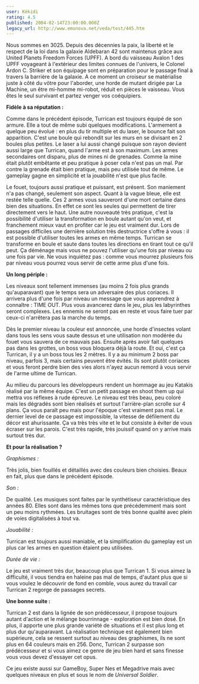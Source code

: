 ```yaml
---
user: Kékidi
rating: 4.5
published: 2004-02-14T23:00:00.000Z
legacy_url: http://www.emunova.net/veda/test/445.htm
---
```

Nous sommes en 3025\. Depuis des décennies la paix, la liberté et le respect de la loi dans la galaxie Aldebaran 42 sont maintenus grâce aux United Planets Freedom Forces (UPFF). A bord du vaisseau Avalon 1 des UPFF voyageant à l'extérieur des limites connues de l'univers, le Colonel Ardon C. Striker et son équipage sont en préparation pour le passage final à travers la barrière de la galaxie. A ce moment un croiseur se matérialise juste à côté du vôtre pour l'aborder, une horde de mutant dirigée par La Machine, un être mi-homme mi-robot, réduit en pièces le vaisseau. Vous êtes le seul survivant et partez venger vos coéquipiers.  

  

**Fidèle à sa réputation :**  

Comme dans le précédent épisode, Turrican est toujours équipé de son armure. Elle a tout de même subi quelques modifications. L'armement a quelque peu évolué : en plus du tir multiple et du laser, le bounce fait son apparition. C'est une boule qui rebondit sur les murs en se divisant en 2 boules plus petites. Le laser a lui aussi changé puisque son rayon devient aussi large que Turrican, quand l'arme est à son maximum. Les armes secondaires ont disparu, plus de mines ni de grenades. Comme la mine était plutôt embêtante et peu pratique à poser cela n'est pas un mal. Par contre la grenade était bien pratique, mais peu utilisée tout de même. Le gameplay gagne en simplicité et la jouabilité n'est que plus facile.  

Le fouet, toujours aussi pratique et puissant, est présent. Son maniement n'a pas changé, seulement son aspect. Quant à la vague bleue, elle est restée telle quelle. Ces 2 armes vous sauveront d'une mort certaine dans bien des situations. En effet ce sont les seules qui permettent de tirer directement vers le haut. Une autre nouveauté très pratique, c'est la possibilité d'utiliser la transformation en boule autant qu'on veut, et franchement mieux vaut en profiter car le jeu est vraiment dur. Lors de passages difficiles une dernière solution très destructrice s'offre à vous : il est possible d'utiliser toutes les armes en même temps. Turrican se transforme en boule et saute dans toutes les directions en tirant tout ce qu'il peut. Ça déménage mais vous ne pouvez l'utiliser qu'une fois par niveau ou une fois par vie. Ne vous inquiétez pas : comme vous mourrez plusieurs fois par niveau vous pourrez vous servir de cette arme plus d'une fois.  

  

**Un long périple :**  

Les niveaux sont tellement immenses (au moins 2 fois plus grands qu'auparavant) que le temps sera un adversaire des plus coriaces. Il arrivera plus d'une fois par niveau un message que vous apprendrez à connaître : TIME OUT. Plus vous avancerez dans le jeu, plus les labyrinthes seront complexes. Les ennemis ne seront pas en reste et vous faire tuer par ceux-ci n'arrêtera pas la marche du temps.  

Dès le premier niveau la couleur est annoncée, une horde d'insectes volant dans tous les sens vous saute dessus et une utilisation non modérée du fouet vous sauvera de ce mauvais pas. Ensuite après avoir fait quelques pas dans les grottes, un boss vous bloquera déjà la route. Et oui, c'est ça Turrican, il y a un boss tous les 2 mètres. Il y a au minimum 2 boss par niveau, parfois 3, mais certains peuvent être évités. Ils sont plutôt coriaces et vous feront perdre bien des vies alors n'ayez aucun remord à vous servir de l'arme ultime de Turrican.  

Au milieu du parcours les développeurs rendent un hommage au jeu Katakis réalisé par la même équipe. C'est un petit passage en shoot them up qui mettra vos réflexes à rude épreuve. Le niveau est très beau, peu coloré mais les dégradés sont bien réalisés et surtout l'arrière-plan scrolle sur 4 plans. Ça vous paraît peu mais pour l'époque c'est vraiment pas mal. Le dernier level de ce passage est impossible, la vitesse de défilement du décor est ahurissante. Ça va très très vite et le but consiste à éviter de vous écraser sur les parois. C'est très rapide, très jouissif quand on y arrive mais surtout très dur.  

  

**Et pour la réalisation ?**  

_Graphismes :_  

Très jolis, bien fouillés et détaillés avec des couleurs bien choisies. Beaux en fait, plus que dans le précédent épisode.  

  

_Son :_  

De qualité. Les musiques sont faites par le synthétiseur caractéristique des années 80\. Elles sont dans les mêmes tons que précédemment mais sont un peu moins rythmées. Les bruitages sont de très bonne qualité avec plein de voies digitalisées à tout va.  

  

_Jouabilité :_  

Turrican est toujours aussi maniable, et la simplification du gameplay est un plus car les armes en question étaient peu utilisées.  

  

_Durée de vie :_  

Le jeu est vraiment très dur, beaucoup plus que Turrican 1\. Si vous aimez la difficulté, il vous tiendra en haleine pas mal de temps, d'autant plus que si vous voulez le découvrir de fond en comble, vous aurez du travail car Turrican 2 regorge de passages secrets.  

  

**Une bonne suite :**  

Turrican 2 est dans la lignée de son prédécesseur, il propose toujours autant d'action et le mélange bourrinnage - exploration est bien dosé. En plus, il apporte une plus grande variété de situations et il est plus long et plus dur qu'auparavant. La réalisation technique est également bien supérieure, cela se ressent surtout au niveau des graphismes, ils ne sont plus en 64 couleurs mais en 256\. Donc, Turrican 2 surpasse son prédécesseur et si vous aimez ce genre de jeu bien hard et sans finesse vous vous devez d'essayer cet opus.  

  

Ce jeu existe aussi sur GameBoy, Super Nes et Megadrive mais avec quelques niveaux en plus et sous le nom de _Universal Soldier_.